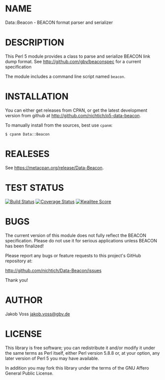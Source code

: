 # NAME

Data::Beacon - BEACON format parser and serializer

# DESCRIPTION

This Perl 5 module provides a class to parse and serialize BEACON link dump
format. See <http://github.com/gbv/beaconspec> for a current specification

The module includes a command line script named `beacon`.

# INSTALLATION

You can either get releases from CPAN, or get the latest development
version from github at http://github.com/nichtich/p5-data-beacon. 

To manually install from the sources, best use `cpanm`:

    $ cpanm Data::Beacon

# REALESES

See <https://metacpan.org/release/Data-Beacon>.

# TEST STATUS

[![Build Status](https://travis-ci.org/nichtich/Data-Beacon.png)](https://travis-ci.org/nichtich/Data-Beacon)
[![Coverage Status](https://coveralls.io/repos/nichtich/Data-Beacon/badge.png)](https://coveralls.io/r/nichtich/Data-Beacon)
[![Kwalitee Score](http://cpants.cpanauthors.org/dist/Data-Beacon.png)](http://cpants.cpanauthors.org/dist/Data-Beacon)

# BUGS

The current version of this module does not fully reflect the BEACON
specification. Please do not use it for serious applications unless
BEACON has been finalized!

Please report any bugs or feature requests to this project's GitHub
repository at:

http://github.com/nichtich/Data-Beacon/issues

Thank you!   

# AUTHOR

Jakob Voss <jakob.voss@gbv.de>

# LICENSE

This library is free software; you can redistribute it and/or modify it
under the same terms as Perl itself, either Perl version 5.8.8 or, at
your option, any later version of Perl 5 you may have available.

In addition you may fork this library under the terms of the 
GNU Affero General Public License.

